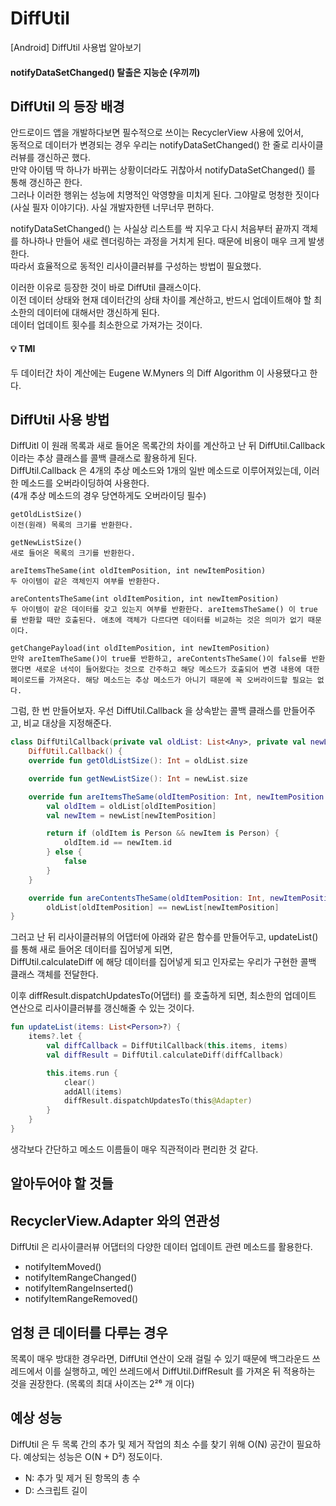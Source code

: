 # DiffUtil
[Android] DiffUtil 사용법 알아보기

#### notifyDataSetChanged() 탈출은 지능순 (우끼끼)

## DiffUtil 의 등장 배경

안드로이드 앱을 개발하다보면 필수적으로 쓰이는 RecyclerView 사용에 있어서,      
동적으로 데이터가 변경되는 경우 우리는 notifyDataSetChanged() 한 줄로 리사이클러뷰를 갱신하곤 했다.      
만약 아이템 딱 하나가 바뀌는 상황이더라도 귀찮아서 notifyDataSetChanged() 를 통해 갱신하곤 한다.      
그러나 이러한 행위는 성능에 치명적인 악영향을 미치게 된다. 그야말로 멍청한 짓이다 (사실 필자 이야기다). 
사실 개발자한텐 너무너무 편하다.       

notifyDataSetChanged() 는 사실상 리스트를 싹 지우고 다시 처음부터 끝까지 객체를 하나하나 만들어 새로 렌더링하는 과정을 거치게 된다. 
때문에 비용이 매우 크게 발생한다.        
따라서 효율적으로 동적인 리사이클러뷰를 구성하는 방법이 필요했다.      

이러한 이유로 등장한 것이 바로 DiffUtil 클래스이다.      
이전 데이터 상태와 현재 데이터간의 상태 차이를 계산하고, 반드시 업데이트해야 할 최소한의 데이터에 대해서만 갱신하게 된다.      
데이터 업데이트 횟수를 최소한으로 가져가는 것이다.      

#### 💡 TMI     
두 데이터간 차이 계산에는 Eugene W.Myners 의 Diff Algorithm 이 사용됐다고 한다.

## DiffUtil 사용 방법

DiffUitl 이 원래 목록과 새로 들어온 목록간의 차이를 계산하고 난 뒤 DiffUtil.Callback 이라는 추상 클래스를 콜백 클래스로 활용하게 된다.        
DiffUtil.Callback 은 4개의 추상 메소드와 1개의 일반 메소드로 이루어져있는데, 이러한 메소드를 오버라이딩하여 사용한다.      
(4개 추상 메소드의 경우 당연하게도 오버라이딩 필수)         
```
getOldListSize()    
이전(원래) 목록의 크기를 반환한다.
```
```
getNewListSize()
새로 들어온 목록의 크기를 반환한다.
```
```
areItemsTheSame(int oldItemPosition, int newItemPosition)
두 아이템이 같은 객체인지 여부를 반환한다.
```
```
areContentsTheSame(int oldItemPosition, int newItemPosition)
두 아이템이 같은 데이터를 갖고 있는지 여부를 반환한다. areItemsTheSame() 이 true 를 반환할 때만 호출된다. 애초에 객체가 다르다면 데이터를 비교하는 것은 의미가 없기 때문이다.
```
```
getChangePayload(int oldItemPosition, int newItemPosition)
만약 areItemTheSame()이 true를 반환하고, areContentsTheSame()이 false를 반환했다면 새로운 녀석이 들어왔다는 것으로 간주하고 해당 메소드가 호출되어 변경 내용에 대한 페이로드를 가져온다. 해당 메소드는 추상 메소드가 아니기 때문에 꼭 오버라이드할 필요는 없다.
```
그럼, 한 번 만들어보자. 우선 DiffUtil.Callback 을 상속받는 콜백 클래스를 만들어주고, 비교 대상을 지정해준다.
```kotlin
class DiffUtilCallback(private val oldList: List<Any>, private val newList: List<Any>) :
    DiffUtil.Callback() {
    override fun getOldListSize(): Int = oldList.size

    override fun getNewListSize(): Int = newList.size

    override fun areItemsTheSame(oldItemPosition: Int, newItemPosition: Int): Boolean {
        val oldItem = oldList[oldItemPosition]
        val newItem = newList[newItemPosition]

        return if (oldItem is Person && newItem is Person) {
            oldItem.id == newItem.id
        } else {
            false
        }
    }

    override fun areContentsTheSame(oldItemPosition: Int, newItemPosition: Int): Boolean =
        oldList[oldItemPosition] == newList[newItemPosition]
}
```
그러고 난 뒤 리사이클러뷰의 어댑터에 아래와 같은 함수를 만들어두고, updateList() 를 통해 새로 들어온 데이터를 집어넣게 되면,     
DiffUtil.calculateDiff 에 해당 데이터를 집어넣게 되고 인자로는 우리가 구현한 콜백 클래스 객체를 전달한다.     

이후 diffResult.dispatchUpdatesTo(어댑터) 를 호출하게 되면, 최소한의 업데이트 연산으로 리사이클러뷰를 갱신해줄 수 있는 것이다.     

```kotlin
fun updateList(items: List<Person>?) {
    items?.let {
        val diffCallback = DiffUtilCallback(this.items, items)
        val diffResult = DiffUtil.calculateDiff(diffCallback)

        this.items.run {
            clear()
            addAll(items)
            diffResult.dispatchUpdatesTo(this@Adapter)
        }
    }
}
```
생각보다 간단하고 메소드 이름들이 매우 직관적이라 편리한 것 같다.

## 알아두어야 할 것들
## RecyclerView.Adapter 와의 연관성
DiffUtil 은 리사이클러뷰 어댑터의 다양한 데이터 업데이트 관련 메소드를 활용한다.

- notifyItemMoved()
- notifyItemRangeChanged()
- notifyItemRangeInserted()
- notifyItemRangeRemoved()

## 엄청 큰 데이터를 다루는 경우

목록이 매우 방대한 경우라면, DiffUtil 연산이 오래 걸릴 수 있기 때문에 백그라운드 쓰레드에서 이를 실행하고,
메인 쓰레드에서 DiffUtil.DiffResult 를 가져온 뒤 적용하는 것을 권장한다. (목록의 최대 사이즈는 2²⁶ 개 이다)

## 예상 성능
DiffUtil 은 두 목록 간의 추가 및 제거 작업의 최소 수를 찾기 위해 O(N) 공간이 필요하다. 예상되는 성능은 O(N + D²) 정도이다.
- N: 추가 및 제거 된 항목의 총 수
- D: 스크립트 길이



